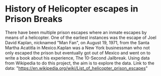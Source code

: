 # History of Helicopter escapes in Prison Breaks
There have been multiple prison escapes where an inmate escapes by means of a helicopter. One of the earliest instances was the escape of Joel David Kaplan, nicknamed "Man Fan", on August 19, 1971, from the Santa Martha Acatitla in Mexico.Kaplan was a New York businessman who not only escaped the prison but eventually got out of Mexico and went on to write a book about his experience, The 10-Second Jailbreak.
Using data from Wikipedia to do this project, the aim is to explore the data.
Link to the data: "https://en.wikipedia.org/wiki/List_of_helicopter_prison_escapes"
